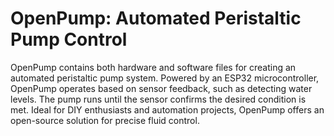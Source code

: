 # OpenPump: Automated Peristaltic Pump Control

OpenPump contains both hardware and software files for creating an automated peristaltic pump system. Powered by an ESP32 microcontroller, OpenPump operates based on sensor feedback, such as detecting water levels. The pump runs until the sensor confirms the desired condition is met. Ideal for DIY enthusiasts and automation projects, OpenPump offers an open-source solution for precise fluid control.

